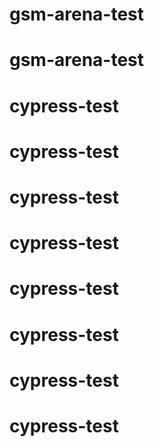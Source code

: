 # gsm-arena-test
# gsm-arena-test
# cypress-test
# cypress-test
# cypress-test
# cypress-test
# cypress-test
# cypress-test
# cypress-test
# cypress-test
